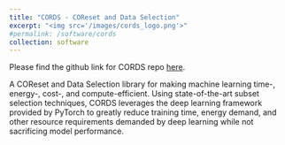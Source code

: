 ```yaml
---
title: "CORDS - COReset and Data Selection"
excerpt: "<img src='/images/cords_logo.png'>"
#permalink: /software/cords
collection: software
---
```


Please find the github link for CORDS repo [here](https://github.com/decile-team/cords).

A COReset and Data Selection library for making machine learning time-, energy-, cost-, and compute-efficient. Using state-of-the-art subset selection techniques, CORDS leverages the deep learning framework provided by PyTorch to greatly reduce training time, energy demand, and other resource requirements demanded by deep learning while not sacrificing model performance.

